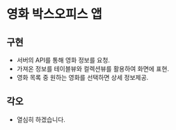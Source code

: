 # 영화 박스오피스 앱

## 구현

- 서버의 API를 통해 영화 정보를 요청.
- 가져온 정보를 테이블뷰와 컬렉션뷰를 활용하여 화면에 표현.
- 영화 목록 중 원하는 영화를 선택하면 상세 정보제공.

## 각오

- 열심히 하겠습니다.

